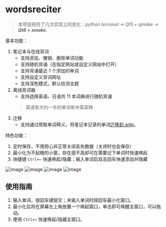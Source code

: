 # wordsreciter
> 本项目经历了几次实现上的变化：*python terminal* -> *Qt5 + qmake* -> ***Qt6 + xmake***.

基本功能：
1. 笔记本与在线背词
    * 支持添加、撤销、删除单词功能
    * 支持随机背诵（在指定网站或自定义网站中打开）
    * 支持背诵最近 1 个添加的单词
    * 支持自定义背词网址
    * 支持深色模式，默认检测主题
2. 离线背词器
    * 支持选择英语、日语共 11 本词典进行随机背诵
    > 英语有大约一半的单词有中英双释
3. 迁移
    * 支持通过爬取单词释义，将笔记本记录的单词[迁移到 anki](https://github.com/lxl66566/wordsreciter/tree/anki)。

特色功能：
1. 定时保存，不用担心非正常关闭丢失数据（关闭时也会保存）
2. 最小化为不起眼的小窗，存在感不高却可在需要记下单词时快速唤起
3. 快捷键 `Ctrl+←` 快速唤起/隐藏；输入单词后双击回车快速添加并隐藏

![image](https://user-images.githubusercontent.com/88281489/174651573-9bb43d90-80be-472a-9dce-4650ee1e17bb.png)
![image](https://user-images.githubusercontent.com/88281489/175872596-9e683d83-ab8a-47f3-a65a-707eb2a4ce8e.png)
![image](https://user-images.githubusercontent.com/88281489/172057400-c0fe2f8b-1fc9-45ce-a820-d94d9a145230.png)
![image](https://user-images.githubusercontent.com/88281489/175872616-67539688-8561-476e-89e4-334ec6414b5b.png)
## 使用指南
1. 输入单词，按回车键提交；未输入单词时按回车最小化窗口。
2. 最小化后将在屏幕左上角放置一个唤起窗口，单击即可唤醒主窗口，可以拖动。
3. 使用 `Ctrl+←` 快速唤起/隐藏主窗口。